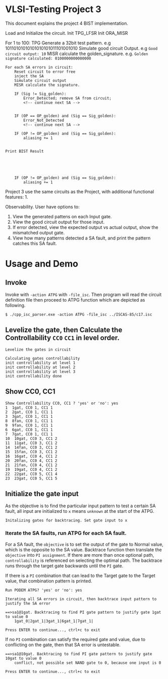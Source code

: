 # VLSI-Testing Project 3

This document explains the project 4 BIST implementation. 



Load and Initialize the circuit.
Init TPG_LFSR
Init ORA_MISR

For 1 to 100:
	TPG Generate a 32bit test pattern.  e.g 10110101010101010101011101001010
	Simulate good circuit Output.  e.g  `Good circuit output: 10`
	MISR calculate the golden_signature. e.g. `Golden signature calculated: 0100000000000000`

	For each SA errors in circuit:
		Reset circuit to error free
		inject the SA
		Simulate circuit output
		MISR calculate the signature.

		IF (Sig != Sig_golden):
			Error_Detected; remove SA from circuit; 
			<!-- continue next SA -->


		IF (OP == OP_golden) and (Sig == Sig_golden):
			Error_Not_Detected
			<!-- continue next SA -->
		
		IF (OP != OP_golden) and (Sig == Sig_golden):
			aliasing += 1

	
	Print BIST Result
			




		IF (OP != OP_golden) and (Sig == Sig_golden):
			aliasing += 1
		











Project 3 use the same circuits as the Project, with additional functional features:
1. 

Observability. User have options to:
1.  View the generated pattens on each Input gate.
2.  View the good circuit output for those input.
3.  If error detected, view the expected output vs actual output, show the mismatched output gate.
4.  View how many patterns detected a SA fault, and print the pattern catches this SA fault.


# Usage and Demo
## Invoke

Invoke with `-action ATPG` with `-file_isc`. Then program will read the circuit definition file then proceed to ATPG function which are depicted as following.

```
$ ./cpp_isc_parser.exe -action ATPG -file_isc ../ISCAS-85/c17.isc 
```

## Levelize the gate, then Calculate the Controllability `CC0` `CC1` in level order.

```
Levelize the gates in circuit

Calculating gates controllability
init controllability at level 1
init controllability at level 2
init controllability at level 3
init controllability done
```

## Show CC0, CC1
```
Show Controllability CC0, CC1 ? 'yes' or 'no': yes
1  1gat, CC0 1, CC1 1
2  2gat, CC0 1, CC1 1
3  3gat, CC0 1, CC1 1
8  8fan, CC0 1, CC1 1
9  9fan, CC0 1, CC1 1
6  6gat, CC0 1, CC1 1
7  7gat, CC0 1, CC1 1
10  10gat, CC0 3, CC1 2
11  11gat, CC0 3, CC1 2
14  14fan, CC0 3, CC1 2
15  15fan, CC0 3, CC1 2
16  16gat, CC0 4, CC1 2
20  20fan, CC0 4, CC1 2
21  21fan, CC0 4, CC1 2
19  19gat, CC0 4, CC1 2
22  22gat, CC0 5, CC1 4
23  23gat, CC0 5, CC1 5
```

## Initialize the gate input
As the objective is to find the particular input pattern to test a certain SA fault,  all input are initialized to `x` means `unknown` at the start of the ATPG.
```
Initalizing gates for backtracing. Set gate input to x
```

### Iterate the SA faults, run ATPG for each SA fault.
For a SA fault, the `objective` is to set the output of the gate to Normal value, which is the opposite to the SA value. Backtrace function then translate the `objective` into `PI assignment`. If there are more than once optional path, `controllability` is referenced on selecting the optimal path. The backtrace runs through the target gate backwards until the `PI` gate.


If there is a `PI` combination that can lead to the Target gate to the Target value, that combination pattern is printed.
```
Run PODEM ATPG? 'yes' or 'no': yes

Iterating all SA errors in circuit, then backtrace input pattern to justify the SA error

==>sa1@1gat. Backtracing to find PI gate pattern to justify gate 1gat to value 0
	1gat_0|2gat_1|3gat_1|6gat_1|7gat_1|

Press ENTER to continue..., ctrl+c to exit
```

If no `PI` combination can satisfy the required gate and value, due to conflicting on the gate, then that SA error is untestable.

```
==>sa1@10gat. Backtracing to find PI gate pattern to justify gate 10gat to value 0
	conflict, not possible set NAND gate to 0, because one input is 0

Press ENTER to continue..., ctrl+c to exit
```

